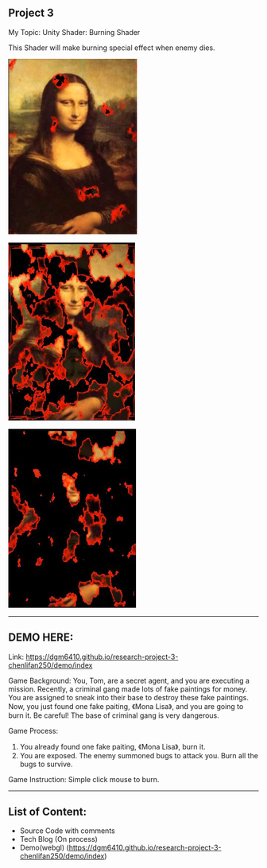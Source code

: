 Project 3
-------------------------------------------------------------

My Topic: Unity Shader: Burning Shader

This Shader will make burning special effect when enemy dies.

![](https://github.com/dgm6410/research-project-3-chenlifan250/raw/master/image/monalisa1.jpg)

![](https://github.com/dgm6410/research-project-3-chenlifan250/raw/master/image/monalisa2.jpg)

![](https://github.com/dgm6410/research-project-3-chenlifan250/raw/master/image/monalisa3.jpg)

-------------------------------------------------------------
DEMO HERE:
-------------------------------------------------------------
Link: https://dgm6410.github.io/research-project-3-chenlifan250/demo/index

Game Background:
  You, Tom, are a secret agent, and you are executing a mission. Recently, a criminal gang made lots of fake paintings for
  money. You are assigned to sneak into their base to destroy these fake paintings. Now, you just found one fake paiting,
  《Mona Lisa》, and you are going to burn it. Be careful! The base of criminal gang is very dangerous.

Game Process:
  1. You already found one fake paiting, 《Mona Lisa》, burn it.
  2. You are exposed. The enemy summoned bugs to attack you. Burn all the bugs to survive.

Game Instruction:
  Simple click mouse to burn.
  
-------------------------------------------------------------

List of Content:
-------------------------------------------------------------
- Source Code with comments
- Tech Blog (On process) 
- Demo(webgl)
   (https://dgm6410.github.io/research-project-3-chenlifan250/demo/index)
